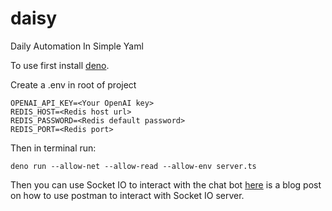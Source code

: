 # daisy

Daily Automation In Simple Yaml

To use first install [deno](https://deno.com/manual@v1.34.1/getting_started/installation).

Create a .env in root of project

```
OPENAI_API_KEY=<Your OpenAI key>
REDIS_HOST=<Redis host url>
REDIS_PASSWORD=<Redis default password>
REDIS_PORT=<Redis port>
```

Then in terminal run:

`deno run --allow-net --allow-read --allow-env server.ts`

Then you can use Socket IO to interact with the chat bot [here](https://blog.postman.com/postman-now-supports-socket-io/) is a blog post
on how to use postman to interact with Socket IO server.

